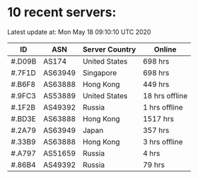 # 10 recent servers:

Latest update at: Mon May 18 09:10:10 UTC 2020

| ID | ASN | Server Country | Online |
| -- | --- | -------------- | ------ |
| #.D09B | AS174 | United States | 698 hrs |
| #.7F1D | AS63949 | Singapore | 698 hrs |
| #.B6F8 | AS63888 | Hong Kong | 449 hrs |
| #.9FC3 | AS53889 | United States | 18 hrs offline |
| #.1F2B | AS49392 | Russia | 1 hrs offline |
| #.BD3E | AS63888 | Hong Kong | 1517 hrs |
| #.2A79 | AS63949 | Japan | 357 hrs |
| #.33B9 | AS63888 | Hong Kong | 3 hrs offline |
| #.A797 | AS51659 | Russia | 4 hrs |
| #.86B4 | AS49392 | Russia | 79 hrs |

